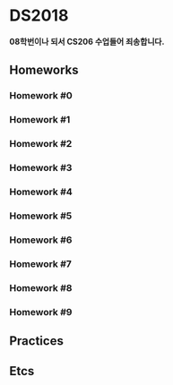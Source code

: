# DS2018

**08학번이나 되서 CS206 수업들어 죄송합니다.**

## Homeworks

### Homework #0
### Homework #1
### Homework #2
### Homework #3
### Homework #4
### Homework #5
### Homework #6
### Homework #7
### Homework #8
### Homework #9


## Practices


## Etcs
